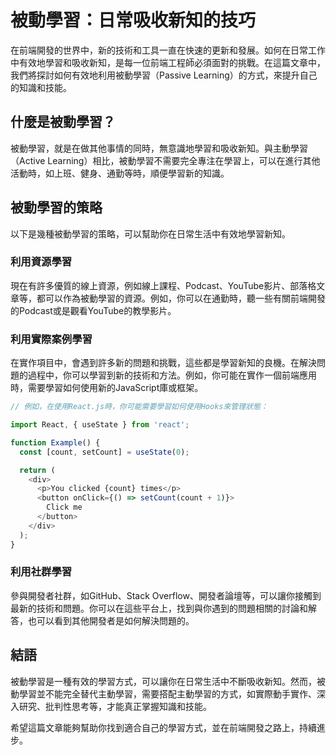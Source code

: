 # 被動學習：日常吸收新知的技巧

在前端開發的世界中，新的技術和工具一直在快速的更新和發展。如何在日常工作中有效地學習和吸收新知，是每一位前端工程師必須面對的挑戰。在這篇文章中，我們將探討如何有效地利用被動學習（Passive Learning）的方式，來提升自己的知識和技能。

## 什麼是被動學習？

被動學習，就是在做其他事情的同時，無意識地學習和吸收新知。與主動學習（Active Learning）相比，被動學習不需要完全專注在學習上，可以在進行其他活動時，如上班、健身、通勤等時，順便學習新的知識。

## 被動學習的策略

以下是幾種被動學習的策略，可以幫助你在日常生活中有效地學習新知。

### 利用資源學習

現在有許多優質的線上資源，例如線上課程、Podcast、YouTube影片、部落格文章等，都可以作為被動學習的資源。例如，你可以在通勤時，聽一些有關前端開發的Podcast或是觀看YouTube的教學影片。

### 利用實際案例學習

在實作項目中，會遇到許多新的問題和挑戰，這些都是學習新知的良機。在解決問題的過程中，你可以學習到新的技術和方法。例如，你可能在實作一個前端應用時，需要學習如何使用新的JavaScript庫或框架。

```javascript
// 例如，在使用React.js時，你可能需要學習如何使用Hooks來管理狀態：

import React, { useState } from 'react';

function Example() {
  const [count, setCount] = useState(0);

  return (
    <div>
      <p>You clicked {count} times</p>
      <button onClick={() => setCount(count + 1)}>
        Click me
      </button>
    </div>
  );
}
```

### 利用社群學習

參與開發者社群，如GitHub、Stack Overflow、開發者論壇等，可以讓你接觸到最新的技術和問題。你可以在這些平台上，找到與你遇到的問題相關的討論和解答，也可以看到其他開發者是如何解決問題的。

## 結語

被動學習是一種有效的學習方式，可以讓你在日常生活中不斷吸收新知。然而，被動學習並不能完全替代主動學習，需要搭配主動學習的方式，如實際動手實作、深入研究、批判性思考等，才能真正掌握知識和技能。

希望這篇文章能夠幫助你找到適合自己的學習方式，並在前端開發之路上，持續進步。